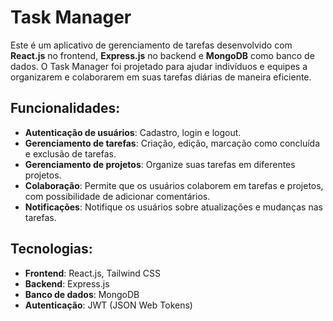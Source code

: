 # Task Manager

Este é um aplicativo de gerenciamento de tarefas desenvolvido com **React.js** no frontend, **Express.js** no backend e **MongoDB** como banco de dados. O Task Manager foi projetado para ajudar indivíduos e equipes a organizarem e colaborarem em suas tarefas diárias de maneira eficiente.

## Funcionalidades:
- **Autenticação de usuários**: Cadastro, login e logout.
- **Gerenciamento de tarefas**: Criação, edição, marcação como concluída e exclusão de tarefas.
- **Gerenciamento de projetos**: Organize suas tarefas em diferentes projetos.
- **Colaboração**: Permite que os usuários colaborem em tarefas e projetos, com possibilidade de adicionar comentários.
- **Notificações**: Notifique os usuários sobre atualizações e mudanças nas tarefas.

## Tecnologias:
- **Frontend**: React.js, Tailwind CSS
- **Backend**: Express.js
- **Banco de dados**: MongoDB
- **Autenticação**: JWT (JSON Web Tokens)
